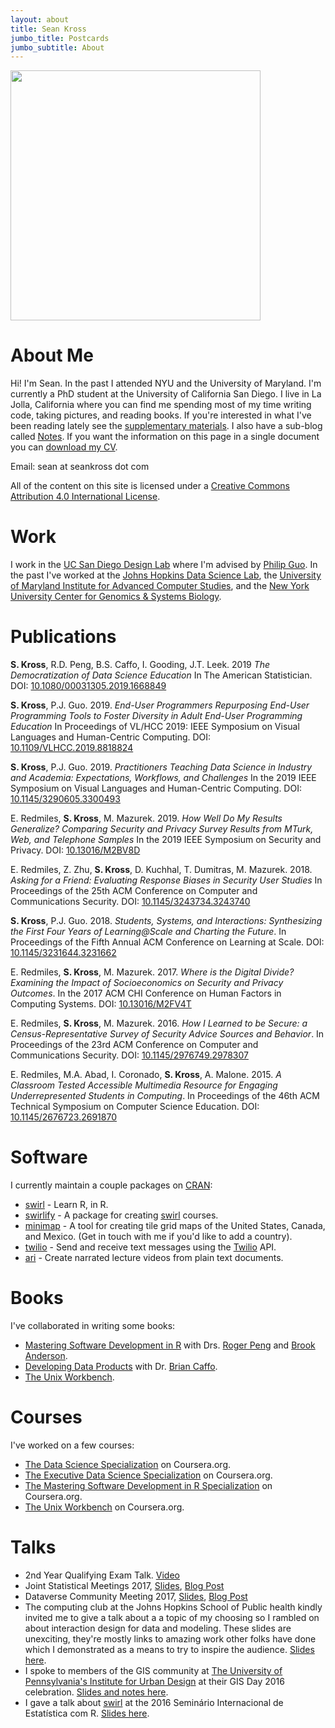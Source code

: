 ```yaml
---
layout: about
title: Sean Kross
jumbo_title: Postcards
jumbo_subtitle: About
---
```


<img src="https://pbs.twimg.com/profile_images/851893231235338242/339Vr6Cp_400x400.jpg" class="img-rounded" style="height:25rem">

# About Me

Hi! I'm Sean. In the past I attended NYU and the University of Maryland. I'm
currently a PhD student at the University of California San Diego.
I live in La Jolla, California where you can find me spending most of my time writing
code, taking pictures, and reading books. If you're interested in what I've been
reading lately see the [supplementary materials](supplementary-materials.html).
I also have a sub-blog called [Notes](http://seankross.com/notes/). If you want
the information on this page in a single document you can 
[download my CV](http://seankross.com/cv/).

Email: sean at seankross dot com

All of the content on this site is licensed under a <a rel="license" href="https://creativecommons.org/licenses/by/4.0/">Creative Commons Attribution 4.0 International License</a>.

# Work

I work in the [UC San Diego Design Lab](http://designlab.ucsd.edu/) where I'm advised by
[Philip Guo](http://pgbovine.net/). In the past I've
worked at the [Johns Hopkins Data Science Lab](http://jhudatascience.org/), the
[University of Maryland Institute for Advanced Computer Studies](http://www.umiacs.umd.edu/),
and the
[New York University Center for Genomics & Systems Biology](http://cgsb.as.nyu.edu/page/home).

# Publications

**S. Kross**, R.D. Peng, B.S. Caffo, I. Gooding, J.T. Leek. 2019 *The Democratization of Data Science Education* In The American Statistician. DOI: [10.1080/00031305.2019.1668849](https://doi.org/10.1080/00031305.2019.1668849)

**S. Kross**, P.J. Guo. 2019. *End-User Programmers Repurposing End-User
Programming Tools to Foster Diversity in Adult End-User Programming 
Education* In Proceedings of VL/HCC 2019: IEEE Symposium on Visual Languages 
and Human-Centric Computing. 
DOI: [10.1109/VLHCC.2019.8818824](https://seankross.com/vlhcc-2019/)

**S. Kross**, P.J. Guo. 2019. *Practitioners Teaching Data Science in Industry and Academia: Expectations, Workflows, and Challenges* In the 2019 IEEE Symposium on Visual Languages and Human-Centric Computing. DOI: [10.1145/3290605.3300493](https://seankross.com/chi-2019/)

E. Redmiles, **S. Kross**, M. Mazurek. 2019. *How Well Do My Results Generalize? Comparing Security and Privacy Survey Results from MTurk, Web, and Telephone Samples* In the 2019 IEEE Symposium on Security and Privacy. DOI: [10.13016/M2BV8D](http://drum.lib.umd.edu/handle/1903/19164)

E. Redmiles, Z. Zhu, **S. Kross**, D. Kuchhal, T. Dumitras, M. Mazurek. 2018. *Asking for a Friend: Evaluating Response Biases in Security User Studies* In Proceedings of the 25th ACM Conference on Computer and Communications Security. DOI: [10.1145/3243734.3243740](https://dl.acm.org/citation.cfm?doid=3243734.3243740)

**S. Kross**, P.J. Guo. 2018. *Students, Systems, and Interactions: Synthesizing the First Four Years of Learning@Scale and Charting the Future*. In Proceedings of the Fifth Annual ACM Conference on Learning at Scale. DOI: [10.1145/3231644.3231662](https://seankross.com/las-2018/)

E. Redmiles, **S. Kross**, M. Mazurek. 2017. *Where is the Digital Divide? Examining the Impact of Socioeconomics on Security and Privacy Outcomes*. In the 2017 ACM CHI Conference on Human Factors in Computing Systems. DOI: [10.13016/M2FV4T](https://cs.umd.edu/~eredmiles/camera-ready-low-ses.pdf)

E. Redmiles, **S. Kross**, M. Mazurek. 2016. *How I Learned to be Secure: a Census-Representative Survey of Security Advice Sources and Behavior*. In Proceedings of the 23rd ACM Conference on Computer and Communications Security. DOI: [10.1145/2976749.2978307](https://www.umiacs.umd.edu/~mmazurek/papers/ccs2016-learned-secure.pdf)

E. Redmiles, M.A. Abad, I. Coronado, **S. Kross**, A. Malone. 2015. *A Classroom Tested Accessible Multimedia Resource for Engaging Underrepresented Students in Computing*. In Proceedings of the 46th ACM Technical Symposium on Computer Science Education. DOI: [10.1145/2676723.2691870](http://dl.acm.org/citation.cfm?id=2691870)

# Software

I currently maintain a couple packages on [CRAN](https://www.r-project.org/):

- [swirl](https://github.com/swirldev/swirl) - Learn R, in R.
- [swirlify](https://github.com/swirldev/swirlify) - A package for creating
[swirl](http://swirlstats.com/) courses.
- [minimap](https://github.com/seankross/minimap) - A tool for creating tile
grid maps of the United States, Canada, and Mexico. (Get in touch with me if
you'd like to add a country).
- [twilio](https://github.com/seankross/twilio) - Send and receive text messages
using the [Twilio](https://www.twilio.com/) API.
- [ari](https://github.com/seankross/ari) - Create narrated lecture videos from
plain text documents.

# Books

I've collaborated in writing some books:

- [Mastering Software Development in R](https://leanpub.com/msdr) with Drs.
[Roger Peng](https://twitter.com/rdpeng) and
[Brook Anderson](https://twitter.com/gbwanderson).
- [Developing Data Products](http://seankross.com/developing-data-products/)
with Dr. [Brian Caffo](https://twitter.com/bcaffo).
- [The Unix Workbench](https://leanpub.com/unix).

# Courses

I've worked on a few courses:

- [The Data Science Specialization](https://www.coursera.org/specializations/jhu-data-science) on Coursera.org.
- [The Executive Data Science Specialization](https://www.coursera.org/specializations/executive-data-science) on Coursera.org.
- [The Mastering Software Development in R Specialization](https://www.coursera.org/specializations/r) on Coursera.org.
- [The Unix Workbench](https://www.coursera.org/learn/unix) on Coursera.org.

# Talks

- 2nd Year Qualifying Exam Talk. [Video](https://youtu.be/rihmaqI1ukw)
- Joint Statistical Meetings 2017, [Slides](http://seankross.com/jsm-talk/), [Blog Post](http://seankross.com/2017/08/11/Beyond-Axes-Simulating-Systems-with-Interactive-Graphics.html)
- Dataverse Community Meeting 2017, [Slides](http://seankross.com/iqss-talk/), [Blog Post](http://seankross.com/2017/06/19/Turning-Researcher-Fatigue-into-Puppy-Fatigue.html)
- The computing club at the Johns Hopkins School of Public health kindly invited
me to give a talk about a a topic of my choosing so I rambled on about
interaction design for data and modeling. These slides are unexciting, they're
mostly links to amazing work other folks have done which I demonstrated as
a means to try to inspire the audience. [Slides here](http://seankross.com/data-interaction-talk/).
- I spoke to members of the GIS community at [The University of Pennsylvania's
Institute for Urban Design](http://penniur.upenn.edu/) at their GIS Day 2016
celebration. [Slides and notes here](https://github.com/seankross/gisday).
- I gave a talk about [swirl](http://swirlstats.com/) at the 2016 Seminário
Internacional de Estatística com R. [Slides here](http://seankross.com/notes/swirltalk/).
